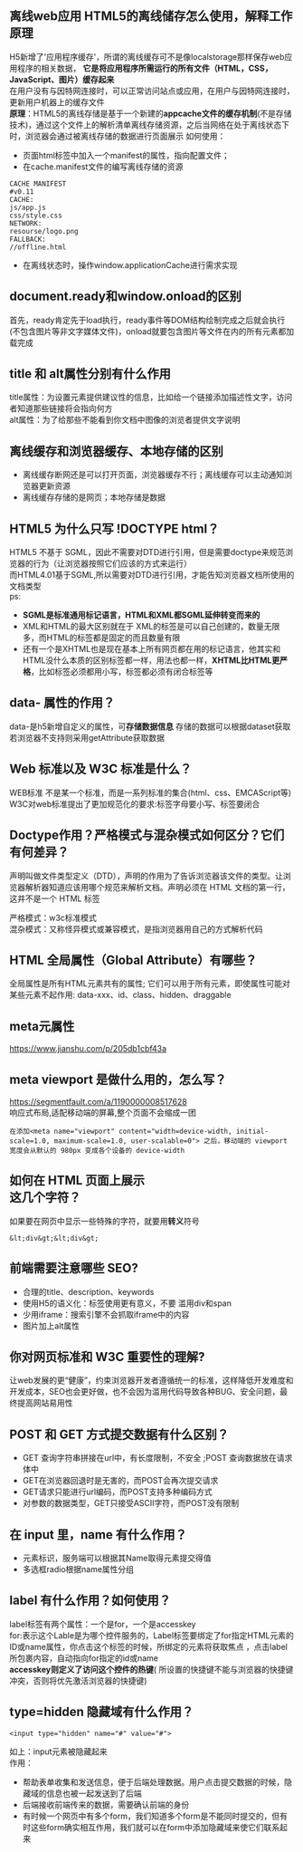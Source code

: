 ## 离线web应用 HTML5的离线储存怎么使用，解释工作原理
H5新增了'应用程序缓存'，所谓的离线缓存可不是像localstorage那样保存web应用程序的相关数据，
**它是将应用程序所需运行的所有文件（HTML，CSS，JavaScript、图片）缓存起来**      
在用户没有与因特网连接时，可以正常访问站点或应用，在用户与因特网连接时，更新用户机器上的缓存文件  
**原理**：HTML5的离线存储是基于一个新建的**appcache文件的缓存机制**(不是存储技术)，通过这个文件上的解析清单离线存储资源，之后当网络在处于离线状态下时，浏览器会通过被离线存储的数据进行页面展示
如何使用：
* 页面html标签中加入一个manifest的属性，指向配置文件；
* 在cache.manifest文件的编写离线存储的资源
````
CACHE MANIFEST
#v0.11
CACHE:
js/app.js
css/style.css
NETWORK:
resourse/logo.png
FALLBACK:
//offline.html
````
* 在离线状态时，操作window.applicationCache进行需求实现
## document.ready和window.onload的区别
首先，ready肯定先于load执行，ready事件等DOM结构绘制完成之后就会执行(不包含图片等非文字媒体文件)，onload就要包含图片等文件在内的所有元素都加载完成
## title 和 alt属性分别有什么作用
title属性：为设置元素提供建议性的信息，比如给一个链接添加描述性文字，访问者知道那些链接将会指向何方  
alt属性：为了给那些不能看到你文档中图像的浏览者提供文字说明
## 离线缓存和浏览器缓存、本地存储的区别
* 离线缓存断网还是可以打开页面，浏览器缓存不行；离线缓存可以主动通知浏览器更新资源
* 离线缓存存储的是网页；本地存储是数据

## HTML5 为什么只写 !DOCTYPE html？
HTML5 不基于 SGML，因此不需要对DTD进行引用，但是需要doctype来规范浏览器的行为（让浏览器按照它们应该的方式来运行）  
而HTML4.01基于SGML,所以需要对DTD进行引用，才能告知浏览器文档所使用的文档类型  
ps:
* **SGML是标准通用标记语言，HTML和XML都SGML延伸转变而来的**
* XML和HTML的最大区别就在于 XML的标签是可以自己创建的，数量无限多，而HTML的标签都是固定的而且数量有限
* 还有一个是XHTML也是现在基本上所有网页都在用的标记语言，他其实和HTML没什么本质的区别标签都一样，用法也都一样，**XHTML比HTML更严格**，比如标签必须都用小写，标签都必须有闭合标签等
## data- 属性的作用？
data-是h5新增自定义的属性，可**存储数据信息** 存储的数据可以根据dataset获取 若浏览器不支持则采用getAttribute获取数据
## Web 标准以及 W3C 标准是什么？
WEB标准 不是某一个标准，而是一系列标准的集合(html、css、EMCAScript等)  
W3C对web标准提出了更加规范化的要求:标签字母要小写、标签要闭合
## Doctype作用？严格模式与混杂模式如何区分？它们有何差异？
<!DOCTYPE>声明叫做文件类型定义（DTD），声明的作用为了告诉浏览器该文件的类型。让浏览器解析器知道应该用哪个规范来解析文档。<!DOCTYPE>声明必须在 HTML 文档的第一行，这并不是一个 HTML 标签  
严格模式：w3c标准模式  
混杂模式：又称怪异模式或兼容模式，是指浏览器用自己的方式解析代码
## HTML 全局属性（Global Attribute）有哪些？
全局属性是所有HTML元素共有的属性; 它们可以用于所有元素，即使属性可能对某些元素不起作用:
data-xxx、id、class、hidden、draggable
## meta元属性
https://www.jianshu.com/p/205db1cbf43a
## meta viewport 是做什么用的，怎么写？
https://segmentfault.com/a/1190000008517628  
响应式布局,适配移动端的屏幕,整个页面不会缩成一团
````
在添加<meta name="viewport" content="width=device-width, initial-scale=1.0, maximum-scale=1.0, user-scalable=0"> 之后，移动端的 viewport 宽度会从默认的 980px 变成各个设备的 device-width
````
## 如何在 HTML 页面上展示 <div></div> 这几个字符？
如果要在网页中显示一些特殊的字符，就要用**转义**符号
````
&lt;div&gt;&lt;div&gt;
````
## 前端需要注意哪些 SEO?
* 合理的title、description、keywords
* 使用H5的语义化：标签使用更有意义，不要 滥用div和span  
* 少用iframe：搜索引擎不会抓取iframe中的内容
* 图片加上alt属性
## 你对网页标准和 W3C 重要性的理解?
让web发展的更“健康”，约束浏览器开发者遵循统一的标准，这样降低开发难度和开发成本，SEO也会更好做，也不会因为滥用代码导致各种BUG、安全问题，最终提高网站易用性
## POST 和 GET 方式提交数据有什么区别？
* GET 查询字符串拼接在url中，有长度限制，不安全 ;POST 查询数据放在请求体中
* GET在浏览器回退时是无害的，而POST会再次提交请求
* GET请求只能进行url编码，而POST支持多种编码方式
* 对参数的数据类型，GET只接受ASCII字符，而POST没有限制
## 在 input 里，name 有什么作用？
* 元素标识，服务端可以根据其Name取得元素提交得值
* 多选框radio根据name属性分组
## label 有什么作用？如何使用？
label标签有两个属性：一个是for，一个是accesskey  
for:表示这个Lable是为哪个控件服务的，Label标签要绑定了for指定HTML元素的ID或name属性，你点击这个标签的时候，所绑定的元素将获取焦点 ，点击label所包裹内容，自动指向for指定的id或name  
**accesskey则定义了访问这个控件的热键**( 所设置的快捷键不能与浏览器的快捷键冲突，否则将优先激活浏览器的快捷键)
## type=hidden 隐藏域有什么作用？
````
<input type="hidden" name="#" value="#">
````
如上：input元素被隐藏起来  
作用：  
* 帮助表单收集和发送信息，便于后端处理数据。用户点击提交数据的时候，隐藏域的信息也被一起发送到了后端
* 后端接收前端传来的数据，需要确认前端的身份
* 有时候一个网页中有多个form，我们知道多个form是不能同时提交的，但有时这些form确实相互作用，我们就可以在form中添加隐藏域来使它们联系起来

